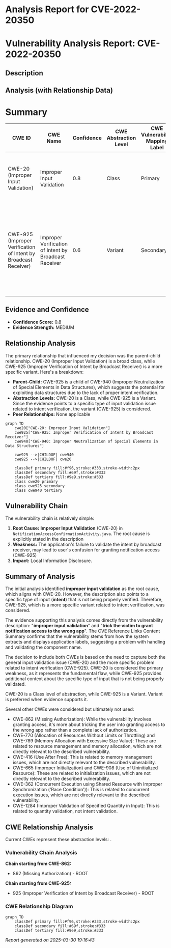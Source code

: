 # Analysis Report for CVE-2022-20350

# Vulnerability Analysis Report: CVE-2022-20350

## Description



## Analysis (with Relationship Data)

# Summary
| CWE ID | CWE Name | Confidence | CWE Abstraction Level | CWE Vulnerability Mapping Label | CWE-Vulnerability Mapping Notes |
|---|---|---|---|---|---|
| CWE-20 (Improper Input Validation) | Improper Input Validation | 0.8 | Class | Primary | The primary weakness is the **improper input validation** that leads to the vulnerability. |
| CWE-925 (Improper Verification of Intent by Broadcast Receiver) | Improper Verification of Intent by Broadcast Receiver | 0.6 | Variant | Secondary |  The vulnerability could be seen as an **improper verification of intent** since the application is not properly validating the intent that is received. |

## Evidence and Confidence

*   **Confidence Score:** 0.8
*   **Evidence Strength:** MEDIUM

## Relationship Analysis
The primary relationship that influenced my decision was the parent-child relationship. CWE-20 (Improper Input Validation) is a broad class, while CWE-925 (Improper Verification of Intent by Broadcast Receiver) is a more specific variant.
Here's a breakdown:

*   **Parent-Child:** CWE-925 is a child of CWE-940 (Improper Neutralization of Special Elements in Data Structures), which suggests the potential for exploiting data structures due to the lack of proper intent verification.
*   **Abstraction Levels:** CWE-20 is a Class, while CWE-925 is a Variant. Since the evidence points to a specific type of input validation issue related to intent verification, the variant (CWE-925) is considered.
*   **Peer Relationships:** None applicable

```mermaid
graph TD
    cwe20["CWE-20: Improper Input Validation"]
    cwe925["CWE-925: Improper Verification of Intent by Broadcast Receiver"]
    cwe940["CWE-940: Improper Neutralization of Special Elements in Data Structures"]

    cwe925 -->|CHILDOF| cwe940
    cwe925 -->|CHILDOF| cwe20

    classDef primary fill:#f96,stroke:#333,stroke-width:2px
    classDef secondary fill:#69f,stroke:#333
    classDef tertiary fill:#9e9,stroke:#333
    class cwe20 primary
    class cwe925 secondary
    class cwe940 tertiary
```

## Vulnerability Chain
The vulnerability chain is relatively simple:

1.  **Root Cause:** **Improper Input Validation** (CWE-20) in `NotificationAccessConfirmationActivity.java`. The root cause is explicitly stated in the description
2.  **Weakness:** The application's failure to validate the intent by broadcast receiver, may lead to user's confusion for granting notification access (CWE-925)
3.  **Impact:** Local Information Disclosure.

## Summary of Analysis
The initial analysis identified **improper input validation** as the root cause, which aligns with CWE-20.
However, the description also points to a specific type of input (**intent**) that is not being properly verified.
Therefore, CWE-925, which is a more specific variant related to intent verification, was considered.

The evidence supporting this analysis comes directly from the vulnerability description: "**improper input validation**" and "**trick the victim to grant notification access to the wrong app**".
The CVE Reference Links Content Summary confirms that the vulnerability stems from how the system extracts and displays application labels, suggesting a problem with handling and validating the component name.

The decision to include both CWEs is based on the need to capture both the general input validation issue (CWE-20) and the more specific problem related to intent verification (CWE-925).
CWE-20 is considered the primary weakness, as it represents the fundamental flaw, while CWE-925 provides additional context about the specific type of input that is not being properly validated.

CWE-20 is a Class level of abstraction, while CWE-925 is a Variant. Variant is preferred when evidence supports it.

Several other CWEs were considered but ultimately not used:

*   CWE-862 (Missing Authorization): While the vulnerability involves granting access, it's more about tricking the user into granting access to the wrong app rather than a complete lack of authorization.
*   CWE-770 (Allocation of Resources Without Limits or Throttling) and CWE-789 (Memory Allocation with Excessive Size Value): These are related to resource management and memory allocation, which are not directly relevant to the described vulnerability.
*   CWE-416 (Use After Free): This is related to memory management issues, which are not directly relevant to the described vulnerability.
*   CWE-665 (Improper Initialization) and CWE-908 (Use of Uninitialized Resource): These are related to initialization issues, which are not directly relevant to the described vulnerability.
*   CWE-362 (Concurrent Execution using Shared Resource with Improper Synchronization ('Race Condition')): This is related to concurrent execution issues, which are not directly relevant to the described vulnerability.
*   CWE-1284 (Improper Validation of Specified Quantity in Input): This is related to quantity validation, not intent validation.


## CWE Relationship Analysis

Current CWEs represent these abstraction levels: .


### Vulnerability Chain Analysis

**Chain starting from CWE-862:**
- 862 (Missing Authorization) - ROOT


**Chain starting from CWE-925:**
- 925 (Improper Verification of Intent by Broadcast Receiver) - ROOT



### CWE Relationship Diagram

```mermaid
graph TD
    classDef primary fill:#f96,stroke:#333,stroke-width:2px
    classDef secondary fill:#69f,stroke:#333
    classDef tertiary fill:#9e9,stroke:#333
```



*Report generated on 2025-03-30 19:16:43*
